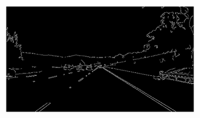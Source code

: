![White Lane Line](https://github.com/karthikeyanrathore/Lane-Line-Detection/blob/main/junk/frame1.jpg)
